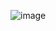 ![image](https://user-images.githubusercontent.com/51447817/111602596-cbae9e80-87d3-11eb-89d5-3e6bb31a76d8.png)

